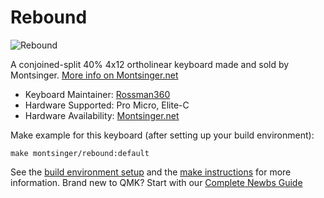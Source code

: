 # Rebound

![Rebound](https://imgur.com/zMPhNmm)

A conjoined-split 40% 4x12 ortholinear keyboard made and sold by Montsinger. [More info on Montsinger.net](https://montsinger.net)

* Keyboard Maintainer: [Rossman360](https://github.com/rossman360)
* Hardware Supported: Pro Micro, Elite-C
* Hardware Availability: [Montsinger.net](https://montsinger.net)

Make example for this keyboard (after setting up your build environment):

    make montsinger/rebound:default

See the [build environment setup](https://docs.qmk.fm/#/getting_started_build_tools) and the [make instructions](https://docs.qmk.fm/#/getting_started_make_guide) for more information. Brand new to QMK? Start with our [Complete Newbs Guide](https://docs.qmk.fm/#/newbs)